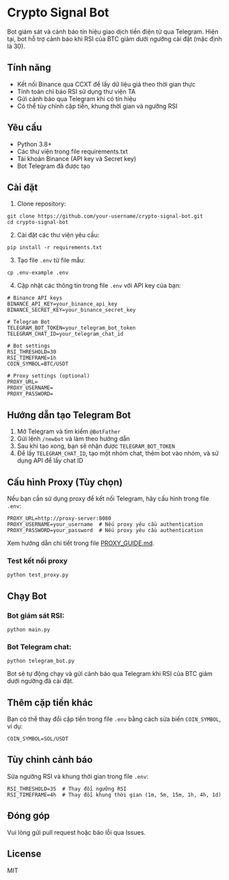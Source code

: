 # Crypto Signal Bot

Bot giám sát và cảnh báo tín hiệu giao dịch tiền điện tử qua Telegram. Hiện tại, bot hỗ trợ cảnh báo khi RSI của BTC giảm dưới ngưỡng cài đặt (mặc định là 30).

## Tính năng

- Kết nối Binance qua CCXT để lấy dữ liệu giá theo thời gian thực
- Tính toán chỉ báo RSI sử dụng thư viện TA
- Gửi cảnh báo qua Telegram khi có tín hiệu
- Có thể tùy chỉnh cặp tiền, khung thời gian và ngưỡng RSI

## Yêu cầu

- Python 3.8+
- Các thư viện trong file requirements.txt
- Tài khoản Binance (API key và Secret key)
- Bot Telegram đã được tạo

## Cài đặt

1. Clone repository:
```
git clone https://github.com/your-username/crypto-signal-bot.git
cd crypto-signal-bot
```

2. Cài đặt các thư viện yêu cầu:
```
pip install -r requirements.txt
```

3. Tạo file `.env` từ file mẫu:
```
cp .env-example .env
```

4. Cập nhật các thông tin trong file `.env` với API key của bạn:
```
# Binance API keys
BINANCE_API_KEY=your_binance_api_key
BINANCE_SECRET_KEY=your_binance_secret_key

# Telegram Bot
TELEGRAM_BOT_TOKEN=your_telegram_bot_token
TELEGRAM_CHAT_ID=your_telegram_chat_id

# Bot settings
RSI_THRESHOLD=30
RSI_TIMEFRAME=1h
COIN_SYMBOL=BTC/USDT

# Proxy settings (optional)
PROXY_URL=
PROXY_USERNAME=
PROXY_PASSWORD=
```

## Hướng dẫn tạo Telegram Bot

1. Mở Telegram và tìm kiếm `@BotFather`
2. Gửi lệnh `/newbot` và làm theo hướng dẫn
3. Sau khi tạo xong, bạn sẽ nhận được `TELEGRAM_BOT_TOKEN`
4. Để lấy `TELEGRAM_CHAT_ID`, tạo một nhóm chat, thêm bot vào nhóm, và sử dụng API để lấy chat ID

## Cấu hình Proxy (Tùy chọn)

Nếu bạn cần sử dụng proxy để kết nối Telegram, hãy cấu hình trong file `.env`:

```
PROXY_URL=http://proxy-server:8080
PROXY_USERNAME=your_username  # Nếu proxy yêu cầu authentication
PROXY_PASSWORD=your_password  # Nếu proxy yêu cầu authentication
```

Xem hướng dẫn chi tiết trong file [PROXY_GUIDE.md](PROXY_GUIDE.md).

### Test kết nối proxy

```
python test_proxy.py
```

## Chạy Bot

### Bot giám sát RSI:
```
python main.py
```

### Bot Telegram chat:
```
python telegram_bot.py
```

Bot sẽ tự động chạy và gửi cảnh báo qua Telegram khi RSI của BTC giảm dưới ngưỡng đã cài đặt.

## Thêm cặp tiền khác

Bạn có thể thay đổi cặp tiền trong file `.env` bằng cách sửa biến `COIN_SYMBOL`, ví dụ:
```
COIN_SYMBOL=SOL/USDT
```

## Tùy chỉnh cảnh báo

Sửa ngưỡng RSI và khung thời gian trong file `.env`:
```
RSI_THRESHOLD=35  # Thay đổi ngưỡng RSI
RSI_TIMEFRAME=4h  # Thay đổi khung thời gian (1m, 5m, 15m, 1h, 4h, 1d)
```

## Đóng góp

Vui lòng gửi pull request hoặc báo lỗi qua Issues.

## License

MIT 
